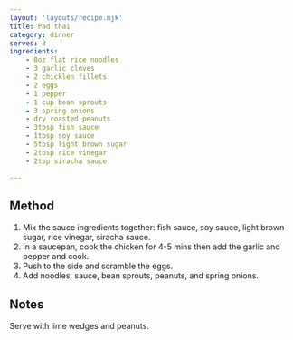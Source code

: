 ```yaml
---
layout: 'layouts/recipe.njk'
title: Pad thai
category: dinner
serves: 3
ingredients:
    - 8oz flat rice noodles
    - 3 garlic cloves
    - 2 chicklen fillets
    - 2 eggs
    - 1 pepper
    - 1 cup bean sprouts
    - 3 spring onions
    - dry roasted peanuts
    - 3tbsp fish sauce
    - 1tbsp soy sauce
    - 5tbsp light brown sugar
    - 2tbsp rice vinegar
    - 2tsp siracha sauce

---
```


## Method
1. Mix the sauce ingredients together: fish sauce, soy sauce, light brown sugar, rice vinegar, siracha sauce.
2. In a saucepan, cook the chicken for 4-5 mins then add the garlic and pepper and cook.
3. Push to the side and scramble the eggs.
4. Add noodles, sauce, bean sprouts, peanuts, and spring onions.

## Notes
Serve with lime wedges and peanuts.